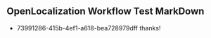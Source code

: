 ## OpenLocalization Workflow Test MarkDown
* 73991286-415b-4ef1-a618-bea728979dff thanks!

<!--HONumber=Jul16_HO2-->


